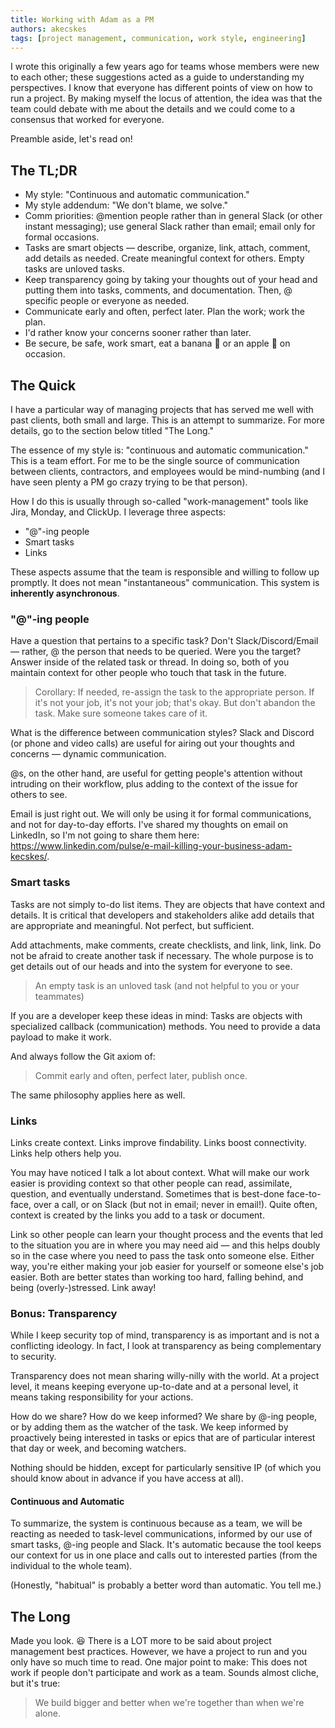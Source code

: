 ```yaml
---
title: Working with Adam as a PM
authors: akecskes
tags: [project management, communication, work style, engineering]
---
```

I wrote this originally a few years ago for teams whose members were new to each other; these suggestions acted as a guide to understanding my perspectives. I know that everyone has different points of view on how to run a project. By making myself the locus of attention, the idea was that the team could debate with me about the details and we could come to a consensus that worked for everyone. 

Preamble aside, let's read on!
<!--truncate-->

## The TL;DR

- My style: "Continuous and automatic communication."
- My style addendum: "We don't blame, we solve."
- Comm priorities: @mention people rather than in general Slack (or other instant messaging); use general Slack rather than email; email only for formal occasions.
- Tasks are smart objects — describe, organize, link, attach, comment, add details as needed. Create meaningful context for others. Empty tasks are unloved tasks.
- Keep transparency going by taking your thoughts out of your head and putting them into tasks, comments, and documentation. Then, @ specific people or everyone as needed.
- Communicate early and often, perfect later. Plan the work; work the plan.
- I'd rather know your concerns sooner rather than later.
- Be secure, be safe, work smart, eat a banana 🍌 or an apple 🍏 on occasion.


## The Quick

I have a particular way of managing projects that has served me well with past clients, both small and large. This is an attempt to summarize. For more details, go to the section below titled "The Long."

The essence of my style is: "continuous and automatic communication." This is a team effort. For me to be the single source of communication between clients, contractors, and employees would be mind-numbing (and I have seen plenty a PM go crazy trying to be that person).

How I do this is usually through so-called "work-management" tools like Jira, Monday, and ClickUp. I leverage three aspects:

- "@"-ing people
- Smart tasks
- Links

These aspects assume that the team is responsible and willing to follow up promptly. It does not mean "instantaneous" communication. This system is **inherently asynchronous**.

### "@"-ing people
Have a question that pertains to a specific task? Don't Slack/Discord/Email — rather, @ the person that needs to be queried. Were you the target? Answer inside of the related task or thread. In doing so, both of you maintain context for other people who touch that task in the future.

> Corollary: If needed, re-assign the task to the appropriate person. If it's not your job, it's not your job; that's okay. But don't abandon the task. Make sure someone takes care of it.

What is the difference between communication styles?
Slack and Discord (or phone and video calls) are useful for airing out your thoughts and concerns — dynamic communication.

@s, on the other hand, are useful for getting people's attention without intruding on their workflow, plus adding to the context of the issue for others to see.

Email is just right out. We will only be using it for formal communications, and not for day-to-day efforts. I've shared my thoughts on email on LinkedIn, so I'm not going to share them here: https://www.linkedin.com/pulse/e-mail-killing-your-business-adam-kecskes/.

### Smart tasks
Tasks are not simply to-do list items. They are objects that have context and details. It is critical that developers and stakeholders alike add details that are appropriate and meaningful. Not perfect, but sufficient.

Add attachments, make comments, create checklists, and link, link, link. Do not be afraid to create another task if necessary. The whole purpose is to get details out of our heads and into the system for everyone to see.

> An empty task is an unloved task (and not helpful to you or your teammates)

If you are a developer keep these ideas in mind: Tasks are objects with specialized callback (communication) methods. You need to provide a data payload to make it work.

And always follow the Git axiom of:

> Commit early and often, perfect later, publish once.

The same philosophy applies here as well.

### Links

Links create context. Links improve findability. Links boost connectivity. Links help others help you.

You may have noticed I talk a lot about context. What will make our work easier is providing context so that other people can read, assimilate, question, and eventually understand. Sometimes that is best-done face-to-face, over a call, or on Slack (but not in email; never in email!). Quite often, context is created by the links you add to a task or document.

Link so other people can learn your thought process and the events that led to the situation you are in where you may need aid — and this helps doubly so in the case where you need to pass the task onto someone else. Either way, you're either making your job easier for yourself or someone else's job easier. Both are better states than working too hard, falling behind, and being (overly-)stressed. Link away!

### Bonus: Transparency

While I keep security top of mind, transparency is as important and is not a conflicting ideology. In fact, I look at transparency as being complementary to security.

Transparency does not mean sharing willy-nilly with the world. At a project level, it means keeping everyone up-to-date and at a personal level, it means taking responsibility for your actions.

How do we share? How do we keep informed? We share by @-ing people, or by adding them as the watcher of the task. We keep informed by proactively being interested in tasks or epics that are of particular interest that day or week, and becoming watchers.

Nothing should be hidden, except for particularly sensitive IP (of which you should know about in advance if you have access at all).

#### Continuous and Automatic

To summarize, the system is continuous because as a team, we will be reacting as needed to task-level communications, informed by our use of smart tasks, @-ing people and Slack. It's automatic because the tool keeps our context for us in one place and calls out to interested parties (from the individual to the whole team).

(Honestly, "habitual" is probably a better word than automatic. You tell me.)

## The Long

Made you look. 😆 There is a LOT more to be said about project management best practices. However, we have a project to run and you only have so much time to read.
One major point to make: This does not work if people don't participate and work as a team. Sounds almost cliche, but it's true:

> We build bigger and better when we're together than when we're alone.

